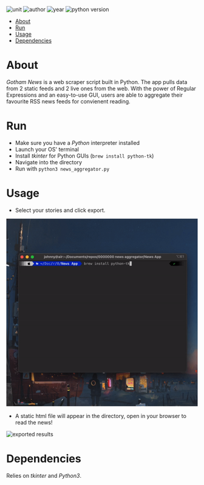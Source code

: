 ![unit](https://img.shields.io/badge/Unit-Building%20IT%20Systems-ff69b4?style=plastic)
![author](https://img.shields.io/badge/Author-Johnny%20Madigan-yellow?style=plastic)
![year](https://img.shields.io/badge/Year-2019-lightgrey?style=plastic)
![python version](https://img.shields.io/badge/Python%20version-3-informational?style=plastic&logo=python)

- [About](#about)
- [Run](#run)
- [Usage](#usage)
- [Dependencies](#dependencies)

# **About**
*Gotham News* is a web scraper script built in Python. The app pulls data from 2 static feeds and 2 live ones from the web. With the power of Regular Expressions and an easy-to-use GUI, users are able to aggregate their favourite RSS news feeds for convienent reading.

# **Run**
- Make sure you have a *Python* interpreter installed
- Launch your OS' terminal
- Install *tkinter* for Python GUIs (`brew install python-tk`)
- Navigate into the directory
- Run with `python3 news_aggregator.py`

# **Usage**
- Select your stories and click export.

![project running animation](/readme-img/demonstration.gif)

- A static html file will appear in the directory, open in your browser to read the news!

![exported results](/readme-img/result.gif)

# **Dependencies**
Relies on *tkinter* and *Python3*.
